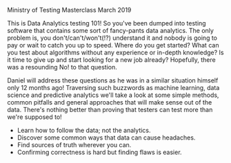 Ministry of Testing Masterclass March 2019

This is Data Analytics testing 101! So you've been dumped into testing software that contains some sort of fancy-pants data analytics. The only problem is, you don't/can't/won't(!?) understand it and nobody is going to pay or wait to catch you up to speed. Where do you get started? What can you test about algorithms without any experience or in-depth knowledge? Is it time to give up and start looking for a new job already? Hopefully, there was a resounding No! to that question.

Daniel will address these questions as he was in a similar situation himself only 12 months ago! Traversing such buzzwords as machine learning, data science and predictive analytics we'll take a look at some simple methods, common pitfalls and general approaches that will make sense out of the data. There's nothing better than proving that testers can test more than we're supposed to!

* Learn how to follow the data; not the analytics.
* Discover some common ways that data can cause headaches.
* Find sources of truth wherever you can.
* Confirming correctness is hard but finding flaws is easier.